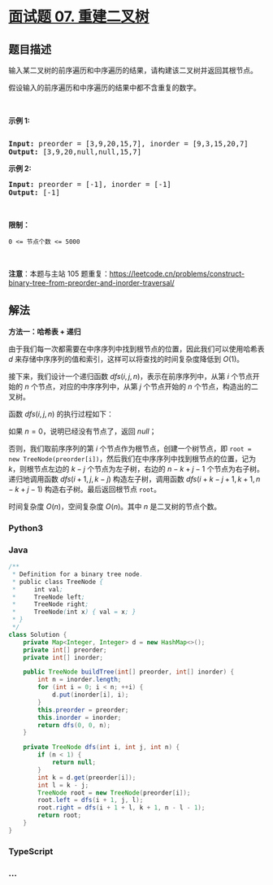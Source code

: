 # [面试题 07. 重建二叉树](https://leetcode.cn/problems/zhong-jian-er-cha-shu-lcof/)

## 题目描述

<p>输入某二叉树的前序遍历和中序遍历的结果，请构建该二叉树并返回其根节点。</p>

<p>假设输入的前序遍历和中序遍历的结果中都不含重复的数字。</p>

<p> </p>

<p><strong>示例 1:</strong></p>
<img alt="" src="https://fastly.jsdelivr.net/gh/doocs/leetcode@main/lcof/%E9%9D%A2%E8%AF%95%E9%A2%9807.%20%E9%87%8D%E5%BB%BA%E4%BA%8C%E5%8F%89%E6%A0%91/images/tree.jpg" />
<pre>
<strong>Input:</strong> preorder = [3,9,20,15,7], inorder = [9,3,15,20,7]
<strong>Output:</strong> [3,9,20,null,null,15,7]
</pre>

<p><strong>示例 2:</strong></p>

<pre>
<strong>Input:</strong> preorder = [-1], inorder = [-1]
<strong>Output:</strong> [-1]
</pre>

<p> </p>

<p><strong>限制：</strong></p>

<p><code>0 <= 节点个数 <= 5000</code></p>

<p> </p>

<p><strong>注意</strong>：本题与主站 105 题重复：<a href="https://leetcode.cn/problems/construct-binary-tree-from-preorder-and-inorder-traversal/">https://leetcode.cn/problems/construct-binary-tree-from-preorder-and-inorder-traversal/</a></p>

## 解法

**方法一：哈希表 + 递归**

由于我们每一次都需要在中序序列中找到根节点的位置，因此我们可以使用哈希表 $d$ 来存储中序序列的值和索引，这样可以将查找的时间复杂度降低到 $O(1)$。

接下来，我们设计一个递归函数 $dfs(i, j, n)$，表示在前序序列中，从第 $i$ 个节点开始的 $n$ 个节点，对应的中序序列中，从第 $j$ 个节点开始的 $n$ 个节点，构造出的二叉树。

函数 $dfs(i, j, n)$ 的执行过程如下：

如果 $n = 0$，说明已经没有节点了，返回 $null$；

否则，我们取前序序列的第 $i$ 个节点作为根节点，创建一个树节点，即 `root = new TreeNode(preorder[i])`，然后我们在中序序列中找到根节点的位置，记为 $k$，则根节点左边的 $k - j$ 个节点为左子树，右边的 $n - k + j - 1$ 个节点为右子树。递归地调用函数 $dfs(i + 1, j, k - j)$ 构造左子树，调用函数 $dfs(i + k - j + 1, k + 1, n - k + j - 1)$ 构造右子树。最后返回根节点 `root`。

时间复杂度 $O(n)$，空间复杂度 $O(n)$。其中 $n$ 是二叉树的节点个数。

<!-- tabs:start -->

### **Python3**



### **Java**

```java
/**
 * Definition for a binary tree node.
 * public class TreeNode {
 *     int val;
 *     TreeNode left;
 *     TreeNode right;
 *     TreeNode(int x) { val = x; }
 * }
 */
class Solution {
    private Map<Integer, Integer> d = new HashMap<>();
    private int[] preorder;
    private int[] inorder;

    public TreeNode buildTree(int[] preorder, int[] inorder) {
        int n = inorder.length;
        for (int i = 0; i < n; ++i) {
            d.put(inorder[i], i);
        }
        this.preorder = preorder;
        this.inorder = inorder;
        return dfs(0, 0, n);
    }

    private TreeNode dfs(int i, int j, int n) {
        if (n < 1) {
            return null;
        }
        int k = d.get(preorder[i]);
        int l = k - j;
        TreeNode root = new TreeNode(preorder[i]);
        root.left = dfs(i + 1, j, l);
        root.right = dfs(i + 1 + l, k + 1, n - l - 1);
        return root;
    }
}
```













### **TypeScript**













### **...**

```

```


